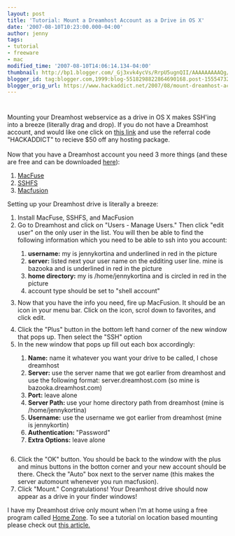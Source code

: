```yaml
---
layout: post
title: 'Tutorial: Mount a Dreamhost Account as a Drive in OS X'
date: '2007-08-10T10:23:00.000-04:00'
author: jenny
tags:
- tutorial
- freeware
- mac
modified_time: '2007-08-10T14:06:14.134-04:00'
thumbnail: http://bp1.blogger.com/_Gj3xvk4ycVs/RrpU5ugnQII/AAAAAAAAAQg/DiKFoW63lTU/s72-c/ishot-2.jpg
blogger_id: tag:blogger.com,1999:blog-5518298822864690168.post-1555473201897978726
blogger_orig_url: https://www.hackaddict.net/2007/08/mount-dreamhost-account-as-drive-in-os.html
---
```


<a onblur="try {parent.deselectBloggerImageGracefully();} catch(e) {}" href="http://bp1.blogger.com/_Gj3xvk4ycVs/RrpU5ugnQII/AAAAAAAAAQg/DiKFoW63lTU/s1600-h/ishot-2.jpg"><img style="margin: 0px auto 10px; display: block; text-align: center; cursor: pointer;" src="http://bp1.blogger.com/_Gj3xvk4ycVs/RrpU5ugnQII/AAAAAAAAAQg/DiKFoW63lTU/s320/ishot-2.jpg" alt="" id="BLOGGER_PHOTO_ID_5096479279037235330" border="0" /></a><br />Mounting your Dreamhost webservice as a drive in OS X makes SSH'ing into a breeze (literally drag and drop).  If you do not have a Dreamhost account, and would like one click on <a href="http://www.dreamhost.com/">this link</a> and use the referral code "HACKADDICT" to recieve $50 off any hosting package.<br /><br />Now that you have a Dreamhost account you need 3 more things (and these are free and can be downloaded <a href="http://code.google.com/p/macfuse/">here</a>):<ol><li><a href="http://code.google.com/p/macfuse/">MacFuse</a></li><li><a href="http://code.google.com/p/macfuse/">SSHFS</a></li><li><a href="http://www.sccs.swarthmore.edu/users/08/mgorbach/MacFusionWeb/">Macfusion</a></li></ol>Setting up your Dreamhost drive is literally a breeze:<br /><ol><li>Install MacFuse, SSHFS, and MacFusion</li><li>Go to Dreamhost and click on "Users - Manage Users." Then click "edit user" on the only user in the list.  You will then be able to find the following information which you need to be able to ssh into you account:</li><ol><li><span style="font-weight: bold;">username:</span> my is jennykortina and underlined in red in the picture</li><li><span style="font-weight: bold;">server:</span> listed next your user name on the edditing user line.  mine is bazooka and is underlined in red in the picture<br /></li><li><span style="font-weight: bold;">home directory:</span> my is /home/jennykortina and is circled in red in the picture<br /></li><li>account type should be set to "shell account"<a onblur="try {parent.deselectBloggerImageGracefully();} catch(e) {}" href="http://bp1.blogger.com/_Gj3xvk4ycVs/RrpUhugnQGI/AAAAAAAAAQQ/N9hdZd6nSII/s1600-h/user.jpg"><img style="margin: 0px auto 10px; display: block; text-align: center; cursor: pointer;" src="http://bp1.blogger.com/_Gj3xvk4ycVs/RrpUhugnQGI/AAAAAAAAAQQ/N9hdZd6nSII/s320/user.jpg" alt="" id="BLOGGER_PHOTO_ID_5096478866720374882" border="0" /></a></li></ol><li>Now that you have the info you need, fire up MacFusion.  It should be an icon in your menu bar.  Click on the icon, scrol down to favorites, and click edit.<a onblur="try {parent.deselectBloggerImageGracefully();} catch(e) {}" href="http://bp1.blogger.com/_Gj3xvk4ycVs/RrxpLOgnQJI/AAAAAAAAAQo/j0MSF8zbBq4/s1600-h/ishot-4.jpg"><img style="margin: 0px auto 10px; display: block; text-align: center; cursor: pointer;" src="http://bp1.blogger.com/_Gj3xvk4ycVs/RrxpLOgnQJI/AAAAAAAAAQo/j0MSF8zbBq4/s320/ishot-4.jpg" alt="" id="BLOGGER_PHOTO_ID_5097064519870922898" border="0" /></a></li><li>Click the "Plus" button in the bottom left hand corner of the new window that pops up.  Then select the "SSH" option</li><li>In the new window that pops up fill out each box accordingly:</li><ol><li><span style="font-weight: bold;">Name:</span> name it whatever you want your drive to be called, I chose dreamhost</li><li><span style="font-weight: bold;">Server:</span> use the server name that we got earlier from dreamhost and use the following format: server.dreamhost.com (so mine is bazooka.dreamhost.com)</li><li><span style="font-weight: bold;">Port:</span> leave alone</li><li><span style="font-weight: bold;">Server Path: </span>use your home directory path from dreamhost (mine is /home/jennykortina)</li><li><span style="font-weight: bold;">Username:</span> use the username we got earlier from dreamhost (mine is jennykortin)</li><li><span style="font-weight: bold;">Authentication: </span>"Password"</li><li><span style="font-weight: bold;">Extra Options:</span> leave alone<br /><a onblur="try {parent.deselectBloggerImageGracefully();} catch(e) {}" href="http://bp3.blogger.com/_Gj3xvk4ycVs/RrxvGugnQKI/AAAAAAAAAQw/A9JgcQjKETg/s1600-h/ishot-2.jpg"><img style="margin: 0px auto 10px; display: block; text-align: center; cursor: pointer;" src="http://bp3.blogger.com/_Gj3xvk4ycVs/RrxvGugnQKI/AAAAAAAAAQw/A9JgcQjKETg/s320/ishot-2.jpg" alt="" id="BLOGGER_PHOTO_ID_5097071039631278242" border="0" /></a><br /></li></ol><li>Click the "OK" button.  You should be back to the window with the plus and minus buttons in the botton corner and your new account should be there.  Check the "Auto" box next to the server name (this makes the server automount whenever you run macfusion).</li><li>Click "Mount."  Congratulations! Your Dreamhost drive should now appear as a drive in your finder windows!</li></ol>I have my Dreamhost drive only mount when I'm at home using a free program called <a href="http://metaquark.de/homezone/">Home Zone</a>.  To see a tutorial on location based mounting please check out <a href="http://hackaddict.blogspot.com/2007/06/tutorial-automount-samba-drive-when-at.html">this article.</a><a href="http://hackaddict.blogspot.com/2007/06/tutorial-automount-samba-drive-when-at.html"><br /></a>